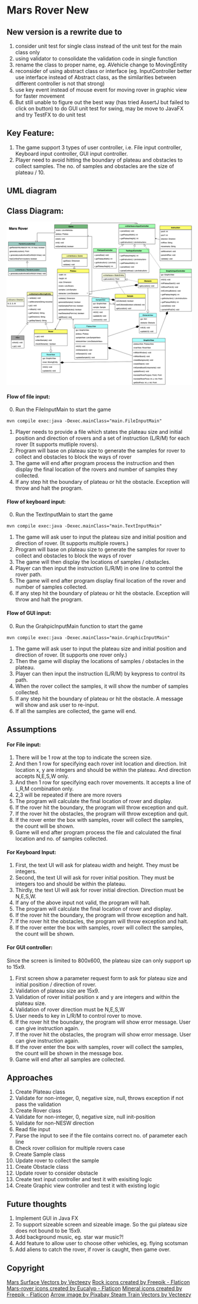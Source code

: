 # Mars Rover New
## New version is a rewrite due to
1. consider unit test for single class instead of the unit test for the main class only
2. using validator to consolidate the validation code in single function
3. rename the class to proper name, eg. AVehicle change to MovingEntity
4. reconsider of using abstract class or interface (eg. InputController better use interface instead of Abstract class, as the similarities between different controller is not that strong)
5. use key event instead of mouse event for moving rover in graphic view for faster movement
6. But still unable to figure out the best way (has tried AssertJ but failed to click on button) to do GUI unit test for swing, may be move to JavaFX and try TestFX to do unit test

## Key Feature:
1. The game support 3 types of user controller, i.e.
   File input controller, Keyboard input controller, GUI input controller.
2. Player need to avoid hitting the boundary of plateau and obstacles to collect samples. The no. of samples and obstacles are the size of plateau / 10.

## UML diagram
## Class Diagram:
![class diagram](mars-rover-new.drawio.png)

#### Flow of file input:
0. Run the FileInputMain to start the game
```
mvn compile exec:java -Dexec.mainClass="main.FileInputMain"
```
1. Player needs to provide a file which states the plateau size and initial position and direction of rovers and a set of instruction (L/R/M) for each rover (It supports mutliple rovers).
2. Program will base on plateau size to generate the samples for rover to collect and obstacles to block the ways of rover
3. The game will end after program process the instruction and then display the final location of the rovers and number of samples they collected.
4. If any step hit the boundary of plateau or hit the obstacle. Exception will throw and halt the program.

#### Flow of keyboard input:
0. Run the TextInputMain to start the game
```
mvn compile exec:java -Dexec.mainClass="main.TextInputMain"
```
1. The game will ask user to input the plateau size and initial position and direction of rover. (It supports multiple rovers.)
2. Program will base on plateau size to generate the samples for rover to collect and obstacles to block the ways of rover
3. The game will then display the locations of samples / obstacles.
4. Player can then input the instruction (L/R/M) in one line to control the rover path.
5. The game will end after program display final location of the rover and number of samples collected.
6. If any step hit the boundary of plateau or hit the obstacle. Exception will throw and halt the program.

#### Flow of GUI input:
0. Run the GrahpicInputMain function to start the game
```
mvn compile exec:java -Dexec.mainClass="main.GraphicInputMain"
```
1. The game will ask user to input the plateau size and initial position and direction of rover. (It supports one rover only.)
2. Then the game will display the locations of samples / obstacles in the plateau.
3. Player can then input the instruction (L/R/M) by keypress to control its path.
4. When the rover collect the samples, it will show the number of samples collected.
5. If any step hit the boundary of plateau or hit the obstacle. A message will show and ask user to re-input.
6. If all the samples are collected, the game will end.

## Assumptions
#### For File input:
1. There will be 1 row at the top to indicate the screen size.
2. And then 1 row for specifying each rover init location and direction.
   Init location x, y are integers and should be within the plateau. And direction accepts N,E,S,W only.
3. And then 1 row for specifying each rover movements. It accepts a line of L,R,M combination only.
4. 2,3 will be repeated if there are more rovers
5. The program will calculate the final location of rover and display.
6. If the rover hit the boundary, the program will throw exception and quit.
7. If the rover hit the obstacles, the program will throw exception and quit.
8. If the rover enter the box with samples, rover will collect the samples, the count will be shown.
9. Game will end after program process the file and calculated the final location and no. of samples collected.

#### For Keyboard Input:
1. First, the text UI will ask for plateau width and height. They must be integers.
2. Second, the text UI will ask for rover initial position. They must be integers too and should be within the plateau.
3. Thirdly, the text UI will ask for rover initial direction. Direction must be N,E,S,W.
4. If any of the above input not valid, the program will halt.
5. The program will calculate the final location of rover and display.
6. If the rover hit the boundary, the program will throw exception and halt.
7. If the rover hit the obstacles, the program will throw exception and halt.
8. If the rover enter the box with samples, rover will collect the samples, the count will be shown.

#### For GUI controller:
Since the screen is limited to 800x600, the plateau size can only support up to 15x9.
1. First screen show a parameter request form to ask for plateau size and initial position / direction of rover.
2. Validation of plateau size are 15x9.
3. Validation of rover initial position x and y are integers and within the plateau size.
4. Validation of rover direction must be N,E,S,W
5. User needs to key in L/R/M to control rover to move.
6. If the rover hit the boundary, the program will show error message. User can give instruction again.
7. If the rover hit the obstacles, the program will show error message. User can give instruction again.
8. If the rover enter the box with samples, rover will collect the samples, the count will be shown in the message box.
9. Game will end after all samples are collected.

## Approaches
1. Create Plateau class
2. Validate for non-integer, 0, negative size, null, throws exception if not pass the validation
3. Create Rover class
4. Validate for non-integer, 0, negative size, null init-position
5. Validate for non-NESW direction
6. Read file input
7. Parse the input to see if the file contains correct no. of parameter each line
8. Check rover collision for multiple rovers case
9. Create Sample class
10. Update rover to collect the sample
11. Create Obstacle class 
12. Update rover to consider obstacle 
13. Create text input controller and test it with exisiting logic
14. Create Graphic view controller and test it with existing logic

## Future thoughts
1. Implement GUI in Java FX
2. To support sizeable screen and sizeable image. So the gui plateau size does not bound to be 15x9.
3. Add background music, eg. star war music?!
4. Add feature to allow user to choose other vehicles, eg. flying scotsman
5. Add aliens to catch the rover, if rover is caught, then game over.

## Copyright
<a href="https://www.vecteezy.com/free-vector/mars-surface">Mars Surface Vectors by Vecteezy</a>
<a href="https://www.flaticon.com/free-icons/rock" title="rock icons">Rock icons created by Freepik - Flaticon</a>
<a href="https://www.flaticon.com/free-icons/mars-rover" title="mars-rover icons">Mars-rover icons created by Eucalyp - Flaticon</a>
<a href="https://www.flaticon.com/free-icons/mineral" title="mineral icons">Mineral icons created by Freepik - Flaticon</a>
<a href="https://pixabay.com/vectors/arrow-go-icon-icons-matt-next-1294468/">Arrow image by Pixabay </a>
<a href="https://www.vecteezy.com/free-vector/steam-train">Steam Train Vectors by Vecteezy</a>
